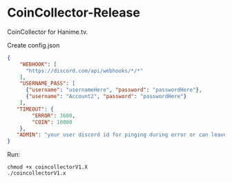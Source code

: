 # CoinCollector-Release
CoinCollector for Hanime.tv. 

Create config.json
```json
{
    "WEBHOOK": [
      "https://discord.com/api/webhooks/*/*"
    ],
    "USERNAME_PASS": [
      {"username": "usernameHere", "password": "passwordHere"},
      {"username": "Account2", "password": "passwordHere"}
    ],
   "TIMEOUT": {
        "ERROR": 3600,
        "COIN": 10800
    },
   "ADMIN": "your user discord id for pinging during error or can leave empty"
}
```

Run:
```
chmod +x coincollectorV1.X
./coincollectorV1.x
```

